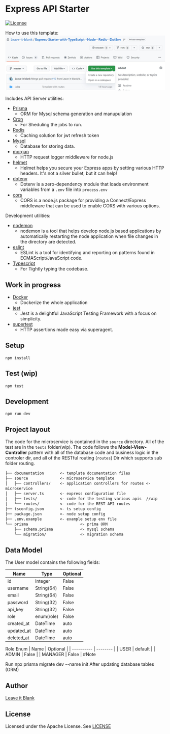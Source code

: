 # Express API Starter

[![License](https://img.shields.io/badge/License-Apache%202.0-blue.svg)](https://opensource.org/licenses/Apache-2.0)

How to use this template:
  <img src="https://github.com/Leave-it-blank/Express-Starter-with-TS/blob/master/documentation/images/howtouse.jpg"/>

Includes API Server utilities:

- [Prisma](https://www.npmjs.com/package/prisma)
  - ORM for Mysql schema generation and manupulation
- [Cron](https://www.npmjs.com/package/node-cron)
  - For Sheduling the jobs to run.
- [Redis](https://www.npmjs.com/package/redis)
  - Caching solution for jwt refresh token
- [Mysql](https://www.npmjs.com/package/morgan)
  - Database for storing data.
- [morgan](https://www.npmjs.com/package/morgan)
  - HTTP request logger middleware for node.js
- [helmet](https://www.npmjs.com/package/helmet)
  - Helmet helps you secure your Express apps by setting various HTTP headers. It's not a silver bullet, but it can help!
- [dotenv](https://www.npmjs.com/package/dotenv)
  - Dotenv is a zero-dependency module that loads environment variables from a `.env` file into `process.env`
- [cors](https://www.npmjs.com/package/cors)
  - CORS is a node.js package for providing a Connect/Express middleware that can be used to enable CORS with various options.

Development utilities:

- [nodemon](https://www.npmjs.com/package/nodemon)
  - nodemon is a tool that helps develop node.js based applications by automatically restarting the node application when file changes in the directory are detected.
- [eslint](https://www.npmjs.com/package/eslint)
  - ESLint is a tool for identifying and reporting on patterns found in ECMAScript/JavaScript code.
- [Typescript](https://www.npmjs.com/package/typescript)
  - For Tightly typing the codebase.

## Work in progress

- [Docker](https://www.npmjs.com/package/docker)
  - Dockerize the whole application
- [jest](https://www.npmjs.com/package/jest)
  - Jest is a delightful JavaScript Testing Framework with a focus on simplicity.
- [supertest](https://www.npmjs.com/package/supertest)
  - HTTP assertions made easy via superagent.

## Setup

```
npm install
```

## Test (wip)

```
npm test
```

## Development

```
npm run dev
```

## Project layout

The code for the microservice is contained in the `source` directory. All of the test are in the `tests` folder(wip). The code follows the **Model-View-Controller** pattern with all of the database code and business logic in the controler dir, and all of the RESTful routing (`routes`) Dir which supports sub folder routing.

```text
├── documentation       <- template documentation files
├── source              <- microservice template
│   ├── controllers/    <- application controllers for routes <- microservice
│   ├── server.ts       <- express configuration file
│   ├── tests/          <- code for the testing various apis  //wip
│   └── routes/         <- code for the REST API routes
├── tsconfig.json       <- ts setup config
├── package.json        <- node setup config
├── .env.example        <- example setup env file
└── prisma                       <- prima ORM
    ├── schema.prisma            <- mysql schema
    └── migration/               <- migration schema
```

## Data Model

The User model contains the following fields:

| Name       | Type       | Optional |
| ---------- | ---------- | -------- |
| id         | Integer    | False    |
| username   | String(64) | False    |
| email      | String(64) | False    |
| password   | String(32) | False    |
| api_key    | String(32) | False    |
| role       | enum(role) | False    |
| created_at | DateTime   | auto     |
| updated_at | DateTime   | auto     |
| deleted_at | DateTime   | auto     |

Role Enum
| Name | Optional |
| ---------- | -------- |
| USER | default |
| ADMIN | False |
| MANAGER | False |
#Note

Run
npx prisma migrate dev --name init
After updating database tables (ORM)

## Author

[Leave it Blank](https://github.com/Leave-it-blank/)

## License

Licensed under the Apache License. See [LICENSE](LICENSE)

